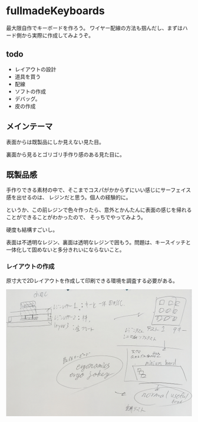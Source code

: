# fullmadeKeyboards

最大限自作でキーボードを作ろう。
ワイヤー配線の方法も掴んだし、まずはハード側から実際に作成してみようぞ。

## todo

+ レイアウトの設計
+ 道具を買う
+ 配線
+ ソフトの作成
+ デバッグ。
+ 皮の作成


## メインテーマ

表面からは既製品にしか見えない見た目。

裏面から見るとゴリゴリ手作り感のある見た目に。


## 既製品感

手作りできる素材の中で、そこまでコスパがかからずにいい感じにサーフェイス感を出せるのは、
レジンだと思う。個人の経験的に。

というか、この前レジンで色々作ったら、意外とかんたんに表面の感じを帰れることができることがわかったので、
そっちでやってみよう。

硬度も結構すごいし。

表面は不透明なレジン、裏面は透明なレジンで囲もう。問題は、キースイッチと一体化して固めないと多分きれいにならないこと。


### レイアウトの作成

原寸大で2Dレイアウトを作成して印刷できる環境を調査する必要がある。

![](.mdImages/readme/20220311_230802.png)